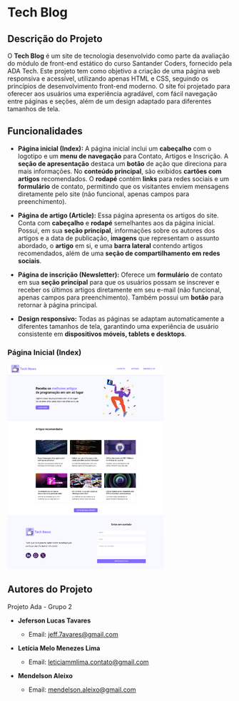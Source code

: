 
# Tech Blog

## Descrição do Projeto

O **Tech Blog** é um site de tecnologia desenvolvido como parte da avaliação do módulo de front-end estático do curso Santander Coders, fornecido pela ADA Tech. Este projeto tem como objetivo a criação de uma página web responsiva e acessível, utilizando apenas HTML e CSS, seguindo os princípios de desenvolvimento front-end moderno. O site foi projetado para oferecer aos usuários uma experiência agradável, com fácil navegação entre páginas e seções, além de um design adaptado para diferentes tamanhos de tela.

## Funcionalidades

- **Página inicial (Index):** A página inicial inclui um **cabeçalho** com o logotipo e um **menu de navegação** para Contato, Artigos e Inscrição. A **seção de apresentação** destaca um **botão** de ação que direciona para mais informações. No **conteúdo principal**, são exibidos **cartões com artigos** recomendados. O **rodapé** contém **links** para redes sociais e um **formulário** de contato, permitindo que os visitantes enviem mensagens diretamente pelo site (não funcional, apenas campos para preenchimento).

- **Página de artigo (Article):** Essa página apresenta os artigos do site. Conta com **cabeçalho** e **rodapé** semelhantes aos da página inicial. Possui, em sua **seção principal**, informações sobre os autores dos artigos e a data de publicação, **imagens** que representam o assunto abordado, o **artigo** em si, e uma **barra lateral** contendo artigos recomendados, além de uma **seção de compartilhamento em redes sociais**.

- **Página de inscrição (Newsletter):** Oferece um **formulário** de contato em sua **seção principal** para que os usuários possam se inscrever e receber os últimos artigos diretamente em seu e-mail (não funcional, apenas campos para preenchimento). Também possui um **botão** para retornar à página principal.

- **Design responsivo:** Todas as páginas se adaptam automaticamente a diferentes tamanhos de tela, garantindo uma experiência de usuário consistente em **dispositivos móveis, tablets e desktops**.


### Página Inicial (Index)

<img src="https://github.com/JefersonT4v4res/Tech-Blog/blob/main/assets/img/imgs/index_readme.png" alt="Index" width="350px">


## Autores do Projeto

Projeto Ada - Grupo 2

- **Jeferson Lucas Tavares**
  - Email: jeff.7avares@gmail.com

- **Letícia Melo Menezes Lima**
  - Email: leticiammlima.contato@gmail.com

- **Mendelson Aleixo**
  - Email: mendelson.aleixo@gmail.com
